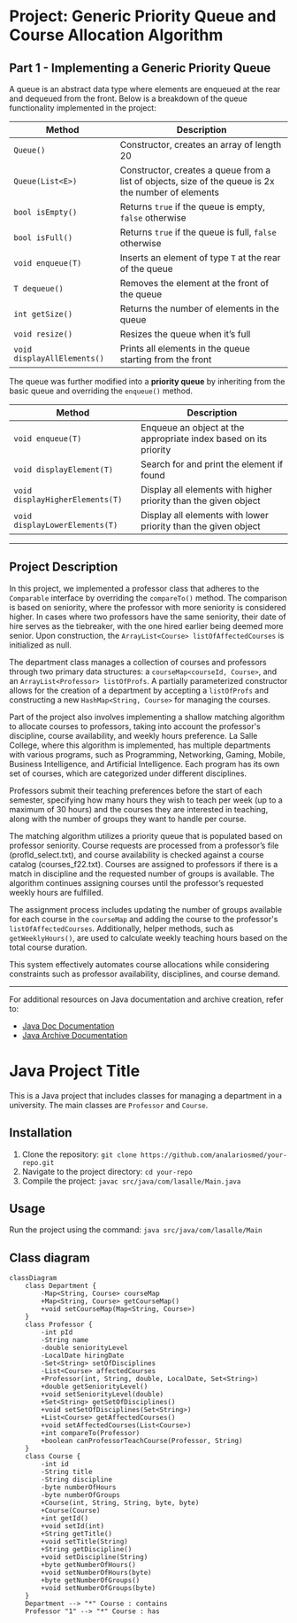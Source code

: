 # Project: Generic Priority Queue and Course Allocation Algorithm

## Part 1 - Implementing a Generic Priority Queue

A queue is an abstract data type where elements are enqueued at the rear and dequeued from the front. Below is a breakdown of the queue functionality implemented in the project:

| **Method**                | **Description**                                                                                      |
|---------------------------|------------------------------------------------------------------------------------------------------|
| `Queue()`                 | Constructor, creates an array of length 20                                                           |
| `Queue(List<E>)`          | Constructor, creates a queue from a list of objects, size of the queue is 2x the number of elements   |
| `bool isEmpty()`          | Returns `true` if the queue is empty, `false` otherwise                                               |
| `bool isFull()`           | Returns `true` if the queue is full, `false` otherwise                                                |
| `void enqueue(T)`         | Inserts an element of type `T` at the rear of the queue                                               |
| `T dequeue()`             | Removes the element at the front of the queue                                                         |
| `int getSize()`           | Returns the number of elements in the queue                                                           |
| `void resize()`           | Resizes the queue when it’s full                                                                      |
| `void displayAllElements()`| Prints all elements in the queue starting from the front                                              |

The queue was further modified into a **priority queue** by inheriting from the basic queue and overriding the `enqueue()` method.

| **Method**                | **Description**                                                                                      |
|---------------------------|------------------------------------------------------------------------------------------------------|
| `void enqueue(T)`         | Enqueue an object at the appropriate index based on its priority                                      |
| `void displayElement(T)`  | Search for and print the element if found                                                             |
| `void displayHigherElements(T)`| Display all elements with higher priority than the given object                                   |
| `void displayLowerElements(T)`| Display all elements with lower priority than the given object                                    |

---

## Project Description

In this project, we implemented a professor class that adheres to the `Comparable` interface by overriding the `compareTo()` method. The comparison is based on seniority, where the professor with more seniority is considered higher. In cases where two professors have the same seniority, their date of hire serves as the tiebreaker, with the one hired earlier being deemed more senior. Upon construction, the `ArrayList<Course> listOfAffectedCourses` is initialized as null.

The department class manages a collection of courses and professors through two primary data structures: a `courseMap<courseId, Course>`, and an `ArrayList<Professor> listOfProfs`. A partially parameterized constructor allows for the creation of a department by accepting a `listOfProfs` and constructing a new `HashMap<String, Course>` for managing the courses.

Part of the project also involves implementing a shallow matching algorithm to allocate courses to professors, taking into account the professor's discipline, course availability, and weekly hours preference. La Salle College, where this algorithm is implemented, has multiple departments with various programs, such as Programming, Networking, Gaming, Mobile, Business Intelligence, and Artificial Intelligence. Each program has its own set of courses, which are categorized under different disciplines.

Professors submit their teaching preferences before the start of each semester, specifying how many hours they wish to teach per week (up to a maximum of 30 hours) and the courses they are interested in teaching, along with the number of groups they want to handle per course.

The matching algorithm utilizes a priority queue that is populated based on professor seniority. Course requests are processed from a professor’s file (profId_select.txt), and course availability is checked against a course catalog (courses_f22.txt). Courses are assigned to professors if there is a match in discipline and the requested number of groups is available. The algorithm continues assigning courses until the professor’s requested weekly hours are fulfilled.

The assignment process includes updating the number of groups available for each course in the `courseMap` and adding the course to the professor's `listOfAffectedCourses`. Additionally, helper methods, such as `getWeeklyHours()`, are used to calculate weekly teaching hours based on the total course duration.

This system effectively automates course allocations while considering constraints such as professor availability, disciplines, and course demand.

---

For additional resources on Java documentation and archive creation, refer to:

- [Java Doc Documentation](http://www.drjava.org/docs/user/ch10.html#javadoc-writing)
- [Java Archive Documentation](https://docs.oracle.com/javase/tutorial/deployment/jar/build.xml)







# Java Project Title

This is a Java project that includes classes for managing a department in a university. The main classes are `Professor` and `Course`.

## Installation

1. Clone the repository: `git clone https://github.com/analariosmed/your-repo.git`
2. Navigate to the project directory: `cd your-repo`
3. Compile the project: `javac src/java/com/lasalle/Main.java`

## Usage

Run the project using the command: `java src/java/com/lasalle/Main`

## Class diagram 

```mermaid
classDiagram
    class Department {
        -Map<String, Course> courseMap
        +Map<String, Course> getCourseMap()
        +void setCourseMap(Map<String, Course>)
    }
    class Professor {
        -int pId
        -String name
        -double seniorityLevel
        -LocalDate hiringDate
        -Set<String> setOfDisciplines
        -List<Course> affectedCourses
        +Professor(int, String, double, LocalDate, Set<String>)
        +double getSeniorityLevel()
        +void setSeniorityLevel(double)
        +Set<String> getSetOfDisciplines()
        +void setSetOfDisciplines(Set<String>)
        +List<Course> getAffectedCourses()
        +void setAffectedCourses(List<Course>)
        +int compareTo(Professor)
        +boolean canProfessorTeachCourse(Professor, String)
    }
    class Course {
        -int id
        -String title
        -String discipline
        -byte numberOfHours
        -byte numberOfGroups
        +Course(int, String, String, byte, byte)
        +Course(Course)
        +int getId()
        +void setId(int)
        +String getTitle()
        +void setTitle(String)
        +String getDiscipline()
        +void setDiscipline(String)
        +byte getNumberOfHours()
        +void setNumberOfHours(byte)
        +byte getNumberOfGroups()
        +void setNumberOfGroups(byte)
    }
    Department --> "*" Course : contains
    Professor "1" --> "*" Course : has
```
